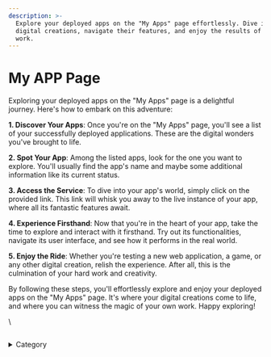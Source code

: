 ```yaml
---
description: >-
  Explore your deployed apps on the "My Apps" page effortlessly. Dive into your
  digital creations, navigate their features, and enjoy the results of your hard
  work.
---
```


# My APP Page

Exploring your deployed apps on the "My Apps" page is a delightful journey. Here's how to embark on this adventure:

**1. Discover Your Apps**: Once you're on the "My Apps" page, you'll see a list of your successfully deployed applications. These are the digital wonders you've brought to life.

**2. Spot Your App**: Among the listed apps, look for the one you want to explore. You'll usually find the app's name and maybe some additional information like its current status.

**3. Access the Service**: To dive into your app's world, simply click on the provided link. This link will whisk you away to the live instance of your app, where all its fantastic features await.

**4. Experience Firsthand**: Now that you're in the heart of your app, take the time to explore and interact with it firsthand. Try out its functionalities, navigate its user interface, and see how it performs in the real world.

**5. Enjoy the Ride**: Whether you're testing a new web application, a game, or any other digital creation, relish the experience. After all, this is the culmination of your hard work and creativity.

By following these steps, you'll effortlessly explore and enjoy your deployed apps on the "My Apps" page. It's where your digital creations come to life, and where you can witness the magic of your own work. Happy exploring!

\


<figure><img src="broken-reference" alt=""><figcaption></figcaption></figure>

<details>

<summary>Category</summary>

Kubernetes, cloud computing, DevOps, cloud services, hosting platform, container orchestration, cloud infrastructure, cloud deployment, cloud management, cloud technology, cloud solutions , my app page

</details>
